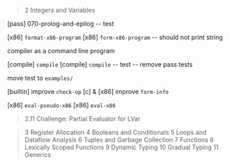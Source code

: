 > 2 Integers and Variables

[pass] 070-prolog-and-epilog -- test

[x86] `format-x86-program`
[x86] `form-x86-program` -- should not print string

compiler as a command line program

[compile] `compile`
[compile] `compile` -- test -- remove pass tests

move test to `examples/`

[builtin] improve `check-op`
[c] & [x86] improve `form-info`

[x86] `eval-pseudo-x86`
[x86] `eval-x86`

> 2.11 Challenge: Partial Evaluator for LVar

> 3 Register Allocation
> 4 Booleans and Conditionals
> 5 Loops and Dataflow Analysis
> 6 Tuples and Garbage Collection
> 7 Functions
> 8 Lexically Scoped Functions
> 9 Dynamic Typing
> 10 Gradual Typing
> 11 Generics
